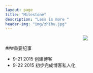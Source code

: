 ```yaml
---
layout: page
title: "Milestone"
description: "Less is more "
header-img: "img/zhihu.jpg"
---
```



<center>
    <p><img src="http://7xlzhh.com1.z0.glb.clouddn.com/Read.png" align="center"></p>
</center>


###重要纪事

- 9-21 2015 创建博客
- 9-22 2015 初步完成博客私人化










